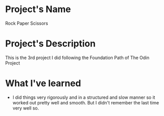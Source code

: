 # Project's Name
Rock Paper Scissors
# Project's Description
This is the 3rd project I did following the Foundation Path of The Odin Project
# What I've learned
- I did things very rigorously and in a structured and slow manner so it worked out pretty well and smooth. But I didn't remember the last time very well so.
